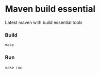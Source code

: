 Maven build essential
======================

Latest maven with build essential tools

### Build

`make`

### Run

`make run`

